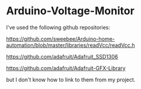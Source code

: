 # Arduino-Voltage-Monitor

I've used the following github repositories:

https://github.com/sweebee/Arduino-home-automation/blob/master/libraries/readVcc/readVcc.h

https://github.com/adafruit/Adafruit_SSD1306

https://github.com/adafruit/Adafruit-GFX-Library

but I don't know how to link to them from my project.

